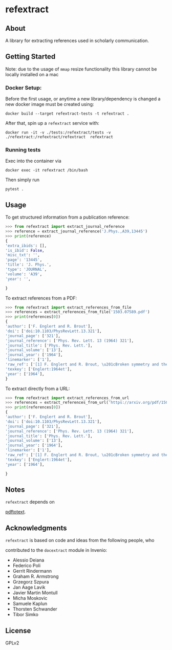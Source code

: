 
# refextract

## About

A library for extracting references used in scholarly communication.

## Getting Started

Note: due to the usage of `mmap` resize functionality this library cannot be locally installed on a mac

### Docker Setup:

Before the first usage, or anytime a new library/dependency is changed a new docker image must be created using:
```shell
docker build --target refextract-tests -t refextract .
```

After that, spin up a `refextract` service with:
```shell
docker run -it -v ./tests:/refextract/tests -v ./refextract:/refextract/refextract  refextract
```

### Running tests

Exec into the container via
```shell
docker exec -it refextract /bin/bash
```
Then simply run
```shell
pytest .
```

## Usage

To get structured information from a publication reference:


``` python
>>> from refextract import extract_journal_reference
>>> reference = extract_journal_reference('J.Phys.,A39,13445')
>>> print(reference)
{
'extra_ibids': [],
'is_ibid': False,
'misc_txt': '',
'page': '13445',
'title': 'J. Phys.',
'type': 'JOURNAL',
'volume': 'A39',
'year': '',

}
```

To extract references from a PDF:
``` python
>>> from refextract import extract_references_from_file
>>> references = extract_references_from_file('1503.07589.pdf')
>>> print(references[0])
{
'author': ['F. Englert and R. Brout'],
'doi': ['doi:10.1103/PhysRevLett.13.321'],
'journal_page': ['321'],
'journal_reference': ['Phys. Rev. Lett. 13 (1964) 321'],
'journal_title': ['Phys. Rev. Lett.'],
'journal_volume': ['13'],
'journal_year': ['1964'],
'linemarker': ['1'],
'raw_ref': ['[1] F. Englert and R. Brout, \u201cBroken symmetry and the mass of gauge vector mesons\u201d, Phys. Rev. Lett. 13 (1964) 321, doi:10.1103/PhysRevLett.13.321.'],
'texkey': ['Englert:1964et'],
'year': ['1964'],
}
```

To extract directly from a URL:
``` python
>>> from refextract import extract_references_from_url
>>> references = extract_references_from_url('https://arxiv.org/pdf/1503.07589.pdf')
>>> print(references[0])
{
'author': ['F. Englert and R. Brout'],
'doi': ['doi:10.1103/PhysRevLett.13.321'],
'journal_page': ['321'],
'journal_reference': ['Phys. Rev. Lett. 13 (1964) 321'],
'journal_title': ['Phys. Rev. Lett.'],
'journal_volume': ['13'],
'journal_year': ['1964'],
'linemarker': ['1'],
'raw_ref': ['[1] F. Englert and R. Brout, \u201cBroken symmetry and the mass of gauge vector mesons\u201d, Phys. Rev. Lett. 13 (1964) 321, doi:10.1103/PhysRevLett.13.321.'],
'texkey': ['Englert:1964et'],
'year': ['1964'],

}

```

## Notes
`refextract` depends on

[pdftotext](http://linux.die.net/man/1/pdftotext).

## Acknowledgments

`refextract` is based on code and ideas from the following people, who

contributed to the `docextract` module in Invenio:
- Alessio Deiana
- Federico Poli
- Gerrit Rindermann
- Graham R. Armstrong
- Grzegorz Szpura
- Jan Aage Lavik
- Javier Martin Montull
- Micha Moskovic
- Samuele Kaplun
- Thorsten Schwander
- Tibor Simko

## License
GPLv2
